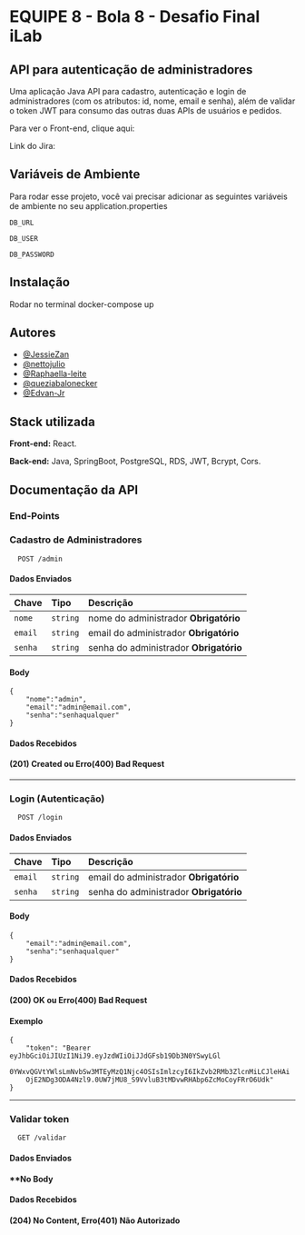 # EQUIPE 8 - Bola 8 - Desafio Final iLab

## API para autenticação de administradores

Uma aplicação Java API para cadastro, autenticação e login de administradores (com os atributos: id, nome,
email e senha), além de validar o token JWT para consumo das outras duas APIs de usuários e pedidos.

Para ver o Front-end, clique aqui: 

Link do Jira: 

## Variáveis de Ambiente

Para rodar esse projeto, você vai precisar adicionar as seguintes variáveis de ambiente no seu 
application.properties

`DB_URL`

`DB_USER`

`DB_PASSWORD`

## Instalação
Rodar no terminal
docker-compose up

## Autores

- [@JessieZan](https://www.github.com/JessieZan)
- [@nettojulio](https://www.github.com/nettojulio)
- [@Raphaella-leite](https://github.com/Raphaella-leite)
- [@queziabalonecker](https://github.com/queziabalonecker)
- [@Edvan-Jr](https://github.com/Edvan-Jr)
## Stack utilizada

**Front-end:** React.

**Back-end:** Java, SpringBoot, PostgreSQL, RDS, JWT, Bcrypt, Cors.


## Documentação da API

### End-Points

### Cadastro de Administradores

```http
  POST /admin
```

#### Dados Enviados

| Chave   | Tipo       | Descrição                           |
| :---------- | :--------- | :---------------------------------- |
| `nome` | `string` | nome do administrador **Obrigatório** |
| `email` | `string` | email do administrador **Obrigatório** |
| `senha` | `string` | senha do administrador **Obrigatório** |


#### Body
```http
{
	"nome":"admin",
	"email":"admin@email.com",
	"senha":"senhaqualquer"
}
```

#### Dados Recebidos

#### (201) Created ou Erro(400) Bad Request

---


### Login (Autenticação)

```http
  POST /login
```

#### Dados Enviados

| Chave   | Tipo       | Descrição                                   |
| :---------- | :--------- | :------------------------------------------ |
| `email` | `string` | email do administrador **Obrigatório** |
| `senha` | `string` | senha do administrador **Obrigatório** |

#### Body
```http
{
	"email":"admin@email.com",
	"senha":"senhaqualquer"
}
```

#### Dados Recebidos

#### (200) OK ou Erro(400) Bad Request

#### Exemplo
```http
{
	"token": "Bearer eyJhbGciOiJIUzI1NiJ9.eyJzdWIiOiJJdGFsb19Db3N0YSwyLGl
    0YWxvQGVtYWlsLmNvbSw3MTEyMzQ1Njc4OSIsImlzcyI6IkZvb2RMb3ZlcnMiLCJleHAi
    OjE2NDg3ODA4Nzl9.0UW7jMU8_S9VvluB3tMDvwRHAbp6ZcMoCoyFRrO6Udk"
}
```

---


### Validar token

```http
  GET /validar
```

#### Dados Enviados

#### **No Body

#### Dados Recebidos

#### (204) No Content, Erro(401) Não Autorizado
